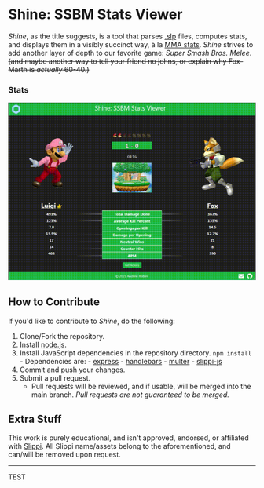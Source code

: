 # Shine: SSBM Stats Viewer

_Shine_, as the title suggests, is a tool that parses [.slp](https://slippi.gg/) files, computes stats, and displays them in a visibly succinct way, à la [MMA stats](https://www.espn.com/mma/fightcenter). _Shine_ strives to add another layer of depth to our favorite game: _Super Smash Bros. Melee_. ~~(and maybe another way to tell your friend no johns, or explain why Fox-Marth is _actually_ 60-40.)~~

### Stats

![enter image description here](https://raw.githubusercontent.com/Diaresta/Slippi-Stats-Website/main/static/images/stats-gif.gif)

## How to Contribute

If you'd like to contribute to _Shine_, do the following:

1.  Clone/Fork the repository.
2.  Install [node.js](https://nodejs.org/en/).
3.  Install JavaScript dependencies in the repository directory.
    `npm install` - Dependencies are: - [express](https://expressjs.com/) - [handlebars](https://handlebarsjs.com/) - [multer](https://www.npmjs.com/package/multer) - [slippi-js](https://github.com/project-slippi/slippi-js)
4.  Commit and push your changes.
5.  Submit a pull request.
    - Pull requests will be reviewed, and if usable, will be merged into the main branch. _Pull requests are not guaranteed to be merged._

## Extra Stuff

This work is purely educational, and isn't approved, endorsed, or affiliated with [Slippi](https://slippi.gg/). All Slippi name/assets belong to the aforementioned, and can/will be removed upon request.

---

TEST
